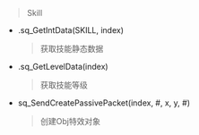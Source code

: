 >Skill
- .sq_GetIntData(SKILL, index)
    >获取技能静态数据
- .sq_GetLevelData(index)
    >获取技能等级
- sq_SendCreatePassivePacket(index, #, x, y, #)
    >创建Obj特效对象
